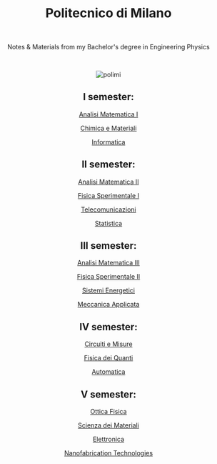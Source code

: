 <div align="center">

# Politecnico di Milano

<br>

Notes & Materials from my Bachelor's degree in Engineering Physics

<br>

![polimi](https://user-images.githubusercontent.com/55017307/133038122-8bc71289-37e6-4f2e-a789-229365f5e4cf.jpg)



## I semester:

[Analisi Matematica I](https://github.com/Fylls/polimi-analisi)

[Chimica e Materiali](https://github.com/Fylls/polimi-chimica)

[Informatica](https://github.com/Fylls/polimi-informatica)
  

## II semester:

[Analisi Matematica II](https://github.com/Fylls/polimi-analisi)

[Fisica Sperimentale I](https://github.com/Fylls/polimi-fisica)

[Telecomunicazioni](https://github.com/Fylls/polimi-telecomunicazioni)

[Statistica](https://github.com/Fylls/polimi-statistica)


## III semester:

[Analisi Matematica III](https://github.com/Fylls/polimi-analisi)

[Fisica Sperimentale II](https://github.com/Fylls/polimi-fisica)

[Sistemi Energetici](https://github.com/Fylls/polimi-sistemi-energetici)

[Meccanica Applicata](https://github.com/Fylls/polimi-meccanica)


## IV semester:

[Circuiti e Misure](https://github.com/Fylls/polimi-elettrotecnica)

[Fisica dei Quanti](https://github.com/Fylls/polimi-quanti)

[Automatica](https://github.com/Fylls/polimi-automatica)


## V semester:

[Ottica Fisica](https://github.com/Fylls/polimi-ottica)

[Scienza dei Materiali](https://github.com/Fylls/polimi-ottica)

[Elettronica](https://github.com/Fylls/polimi-elettronica)

[Nanofabrication Technologies](https://github.com/Fylls/polimi-nanofabrication)


</div>
